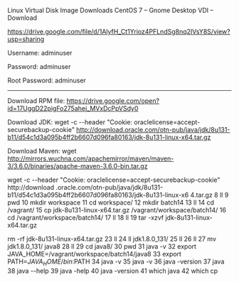 Linux Virtual Disk Image Downloads
CentOS 7 – Gnome Desktop VDI – Download

https://drive.google.com/file/d/1AlyfH_Ct1Yrioz4PFLndSg8nq2IVsY8S/view?usp=sharing

Username: adminuser

Password: adminuser

Root Password: adminuser

-----------------------------------------------------------------------------------------

Download RPM file:   https://drive.google.com/open?id=17UggD22pigFo275ahej_MVxDcPpVSdy0


Download JDK:
wget -c --header "Cookie: oraclelicense=accept-securebackup-cookie" http://download.oracle.com/otn-pub/java/jdk/8u131-b11/d54c1d3a095b4ff2b6607d096fa80163/jdk-8u131-linux-x64.tar.gz

Download Maven:
wget http://mirrors.wuchna.com/apachemirror/maven/maven-3/3.6.0/binaries/apache-maven-3.6.0-bin.tar.gz


 wget -c --header "Cookie: oraclelicense=accept-securebackup-cookie" http://download
.oracle.com/otn-pub/java/jdk/8u131-b11/d54c1d3a095b4ff2b6607d096fa80163/jdk-8u131-linux-x6
4.tar.gz
    8  ll
    9  pwd
   10  mkdir workspace
   11  cd workspace/
   12  mkdir batch14
   13  ll
   14  cd /vagrant/
   15  cp jdk-8u131-linux-x64.tar.gz /vagrant/workspace/batch14/
   16  cd /vagrant/workspace/batch14/
   17  ll
   18  ll
   19  tar -xzvf jdk-8u131-linux-x64.tar.gz
   
   rm -rf jdk-8u131-linux-x64.tar.gz
   23  ll
   24  ll jdk1.8.0_131/
   25  ll
   26  ll
   27  mv jdk1.8.0_131/ java8
   28  ll
   29  cd java8/
   30  pwd
   31  java -v
   32  export JAVA_HOME=/vagrant/workspace/batch14/java8
   33  export PATH=$JAVA_HOME/bin:$PATH
   34  java -v
   35  java -v
   36  java -version
   37  java
   38  java --help
   39  java -help
   40  java -version
   41  which java
   42  which cp

